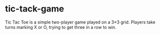 # tic-tack-game
Tic Tac Toe is a simple two-player game played on a 3×3 grid. Players take turns marking X or O, trying to get three in a row to win.
